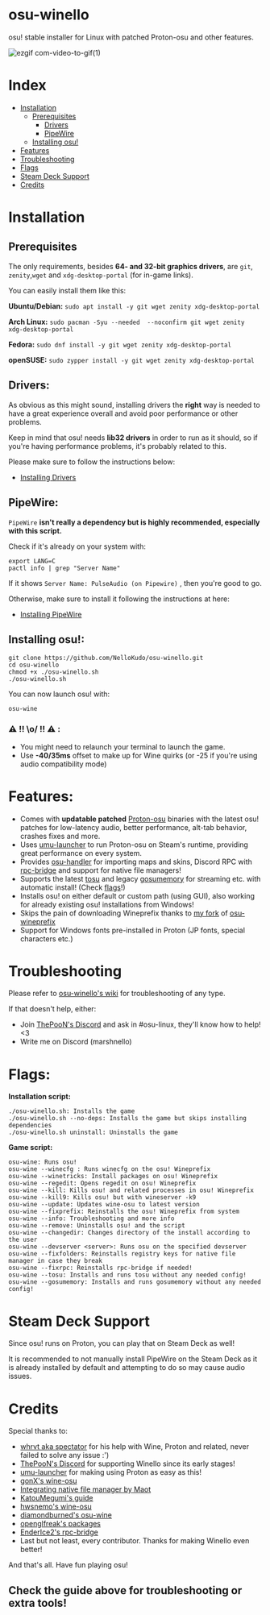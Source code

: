 # osu-winello
osu! stable installer for Linux with patched Proton-osu and other features.

![ezgif com-video-to-gif(1)](https://user-images.githubusercontent.com/98063377/224407211-70fa648c-b96f-442b-b5f5-eaf28a84670a.gif)

# Index

- [Installation](#installation)
	- [Prerequisites](#prerequisites)
 		- [Drivers](#drivers)		 
		- [PipeWire](#pipewire)
	- [Installing osu!](#installing-osu)
- [Features](#features)
- [Troubleshooting](#troubleshooting)
- [Flags](#flags)
- [Steam Deck Support](#steam-deck-support)
- [Credits](#credits)

# Installation

## Prerequisites 

The only requirements, besides **64- and 32-bit graphics drivers**, are `git`, `zenity`,`wget` and `xdg-desktop-portal` (for in-game links).

You can easily install them like this:

**Ubuntu/Debian:** `sudo apt install -y git wget zenity xdg-desktop-portal`

**Arch Linux:** `sudo pacman -Syu --needed  --noconfirm git wget zenity xdg-desktop-portal`

**Fedora:** `sudo dnf install -y git wget zenity xdg-desktop-portal`

**openSUSE:** `sudo zypper install -y git wget zenity xdg-desktop-portal`

## Drivers:

As obvious as this might sound, installing drivers the **right** way is needed to have a great experience overall
and avoid poor performance or other problems. 

Keep in mind that osu! needs **lib32 drivers** in order to run as it should, so
if you're having performance problems, it's probably related to this.

Please make sure to follow the instructions below:
- [Installing Drivers](https://github.com/lutris/docs/blob/master/InstallingDrivers.md)

## PipeWire:

`PipeWire` **isn't really a dependency but is highly recommended, especially with this script.**

Check if it's already on your system with:

```
export LANG=C
pactl info | grep "Server Name"
```

If it shows `Server Name: PulseAudio (on Pipewire)` , then you're good to go. 

Otherwise, make sure to install it following the instructions at here: 
- [Installing PipeWire](https://github.com/NelloKudo/osu-winello/wiki/Installing-PipeWire)

## Installing osu!:
```
git clone https://github.com/NelloKudo/osu-winello.git
cd osu-winello
chmod +x ./osu-winello.sh
./osu-winello.sh
```

You can now launch osu! with:
```
osu-wine
```
### ⚠ **!! \o/ !!** ⚠ :
- You might need to relaunch your terminal to launch the game.
- Use **-40/35ms** offset to make up for Wine quirks (or -25 if you're using audio compatibility mode)

# Features:
- Comes with **updatable patched** [Proton-osu](https://github.com/whrvt/umubuilder) binaries with the latest osu! patches for low-latency audio, better performance, alt-tab behavior, crashes fixes and more.
- Uses [umu-launcher](https://github.com/Open-Wine-Components/umu-launcher) to run Proton-osu on Steam's runtime, providing great performance on every system.
- Provides [osu-handler](https://aur.archlinux.org/packages/osu-handler) for importing maps and skins, Discord RPC with [rpc-bridge](https://github.com/EnderIce2/rpc-bridge) and support for native file managers!
- Supports the latest [tosu](https://github.com/KotRikD/tosu) and legacy [gosumemory](https://github.com/l3lackShark/gosumemory) for streaming etc. with automatic install! (Check [flags](#flags)!)
- Installs osu! on either default or custom path (using GUI), also working for already existing osu! installations from Windows!
- Skips the pain of downloading Wineprefix thanks to [my fork](https://gitlab.com/NelloKudo/osu-winello-prefix) of [osu-wineprefix](https://gitlab.com/osu-wine/osu-wineprefix)
- Support for Windows fonts pre-installed in Proton (JP fonts, special characters etc.)

# Troubleshooting

Please refer to [osu-winello's wiki](https://github.com/NelloKudo/osu-winello/wiki) for troubleshooting of any type. 

If that doesn't help, either:
- Join [ThePooN's Discord](https://discord.gg/bc4qaYjqyT) and ask in #osu-linux, they'll know how to help! <3
- Write me on Discord (marshnello)

# Flags:
**Installation script:** 
```
./osu-winello.sh: Installs the game
./osu-winello.sh --no-deps: Installs the game but skips installing dependencies
./osu-winello.sh uninstall: Uninstalls the game
```

**Game script:**
```
osu-wine: Runs osu!
osu-wine --winecfg : Runs winecfg on the osu! Wineprefix
osu-wine --winetricks: Install packages on osu! Wineprefix
osu-wine --regedit: Opens regedit on osu! Wineprefix
osu-wine --kill: Kills osu! and related processes in osu! Wineprefix
osu-wine --kill9: Kills osu! but with wineserver -k9
osu-wine --update: Updates wine-osu to latest version
osu-wine --fixprefix: Reinstalls the osu! Wineprefix from system
osu-wine --info: Troubleshooting and more info
osu-wine --remove: Uninstalls osu! and the script
osu-wine --changedir: Changes directory of the install according to the user
osu-wine --devserver <server>: Runs osu on the specified devserver
osu-wine --fixfolders: Reinstalls registry keys for native file manager in case they break
osu-wine --fixrpc: Reinstalls rpc-bridge if needed!
osu-wine --tosu: Installs and runs tosu without any needed config!
osu-wine --gosumemory: Installs and runs gosumemory without any needed config!
```

# Steam Deck Support

Since osu! runs on Proton, you can play that on Steam Deck as well!

It is recommended to not manually install PipeWire on the Steam Deck as it is already installed by default and attempting to do so may cause audio issues.

# Credits

Special thanks to:

- [whrvt aka spectator](https://github.com/whrvt/wine-osu-patches) for his help with Wine, Proton and related, never failed to solve any issue :')
- [ThePooN's Discord](https://discord.gg/bc4qaYjqyT) for supporting Winello since its early stages!
- [umu-launcher](https://github.com/Open-Wine-Components/umu-launcher) for making using Proton as easy as this!
- [gonX's wine-osu](https://drive.google.com/drive/folders/17MVlyXixv7uS3JW4B-H8oS4qgLn7eBw5)
- [Integrating native file manager by Maot](https://gist.github.com/maotovisk/1bf3a7c9054890f91b9234c3663c03a2)
- [KatouMegumi's guide](https://wiki.archlinux.org/title/User:Katoumegumi#osu!_(stable)_on_Arch_Linux)
- [hwsnemo's wine-osu](https://software.opensuse.org//download.html?project=home%3Ahwsnemo%3Apackaged-wine-osu&package=wine-osu)
- [diamondburned's osu-wine](https://gitlab.com/osu-wine/osu-wine)
- [openglfreak's packages](https://github.com/openglfreak)
- [EnderIce2's rpc-bridge](https://github.com/EnderIce2/rpc-bridge)
- Last but not least, every contributor. Thanks for making Winello even better!

And that's all. Have fun playing osu!

## Check the guide above for troubleshooting or extra tools!

